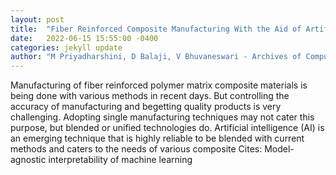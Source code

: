 ```yaml
---
layout: post
title:  "Fiber Reinforced Composite Manufacturing With the Aid of Artificial IntelligenceA State-of-the-Art Review"
date:   2022-06-15 15:55:00 -0400
categories: jekyll update
author: "M Priyadharshini, D Balaji, V Bhuvaneswari - Archives of Computational , 2022"
---
```

Manufacturing of fiber reinforced polymer matrix composite materials is being done with various methods in recent days. But controlling the accuracy of manufacturing and begetting quality products is very challenging. Adopting single manufacturing techniques may not cater this purpose, but blended or unified technologies do. Artificial intelligence (AI) is an emerging technique that is highly reliable to be blended with current methods and caters to the needs of various composite  Cites: Model-agnostic interpretability of machine learning